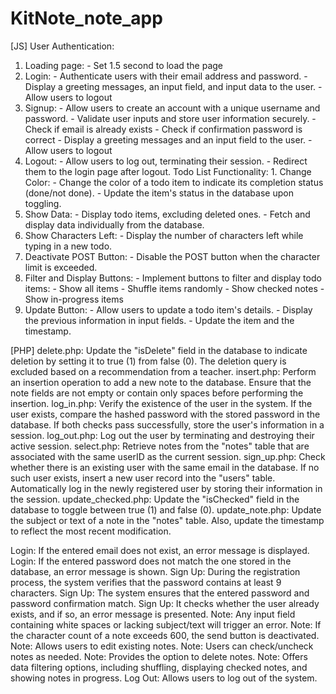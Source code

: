 # KitNote_note_app

[JS]
User Authentication:
1. Loading page: - Set 1.5 second to load the page
2. Login: - Authenticate users with their email address and password. - Display a greeting messages, an input field, and input data to the user. - Allow users to logout
3. Signup: - Allow users to create an account with a unique username and password. - Validate user inputs and store user information securely. - Check if email is already exists - Check if confirmation password is correct - Display a greeting messages and an input field to the user. - Allow users to logout
4. Logout: - Allow users to log out, terminating their session. - Redirect them to the login page after logout.
Todo List Functionality: 1. Change Color: - Change the color of a todo item to indicate its completion status (done/not done). - Update the item's status in the database upon toggling.
2. Show Data: - Display todo items, excluding deleted ones. - Fetch and display data individually from the database.
3. Show Characters Left: - Display the number of characters left while typing in a new todo.
4. Deactivate POST Button: - Disable the POST button when the character limit is exceeded.
5. Filter and Display Buttons: - Implement buttons to filter and display todo items: - Show all items - Shuffle items randomly - Show checked notes - Show in-progress items
6. Update Button: - Allow users to update a todo item's details. - Display the previous information in input fields. - Update the item and the timestamp.

[PHP]
delete.php: Update the "isDelete" field in the database to indicate deletion by setting it to true (1) from false (0). The deletion query is excluded based on a recommendation from a teacher.
insert.php: Perform an insertion operation to add a new note to the database. Ensure that the note fields are not empty or contain only spaces before performing the insertion.
log_in.php: Verify the existence of the user in the system. If the user exists, compare the hashed password with the stored password in the database. If both checks pass successfully, store the user's information in a session.
log_out.php: Log out the user by terminating and destroying their active session.
select.php: Retrieve notes from the "notes" table that are associated with the same userID as the current session.
sign_up.php: Check whether there is an existing user with the same email in the database. If no such user exists, insert a new user record into the "users" table. Automatically log in the newly registered user by storing their information in the session.
update_checked.php: Update the "isChecked" field in the database to toggle between true (1) and false (0).
update_note.php: Update the subject or text of a note in the "notes" table. Also, update the timestamp to reflect the most recent modification.


Login: If the entered email does not exist, an error message is displayed.
Login: If the entered password does not match the one stored in the database, an error message is shown.
Sign Up: During the registration process, the system verifies that the password contains at least 9 characters.
Sign Up: The system ensures that the entered password and password confirmation match.
Sign Up: It checks whether the user already exists, and if so, an error message is presented.
Note: Any input field containing white spaces or lacking subject/text will trigger an error.
Note: If the character count of a note exceeds 600, the send button is deactivated.
Note: Allows users to edit existing notes.
Note: Users can check/uncheck notes as needed.
Note: Provides the option to delete notes.
Note: Offers data filtering options, including shuffling, displaying checked notes, and showing notes in progress.
Log Out: Allows users to log out of the system.
